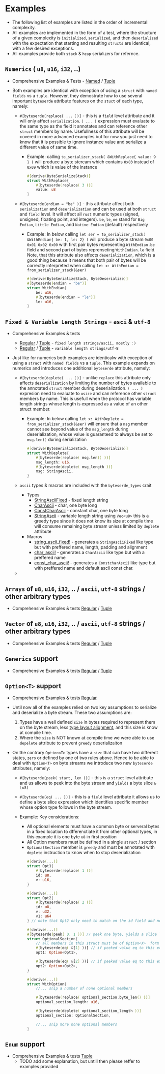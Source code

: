 # Examples
* The following list of examples are listed in the order of incremental complexity.
* All examples are implemented in the form of a test, where the structure of a given complexity is `initialized`, `serialized`, and then `deserialized` with the expectation that starting and resulting `structs` are identical, with a few desired exceptions.
* All examples provide both `stack` & `heap` serializers for refernce. 
    

## `Numerics` ( `u8`, `u16`, `i32`, ..)
* Comprehensive Examples & Tests - [Named](numeric_regular.rs) / [Tuple](numeric_tuple.rs)
* Both examples are identical with exception of using a `struct` with `named fields` vs a `tuple`. However, they demostrate how to use several important `byteserde` attribute features on the `stuct` of each type, namely:
  
  * `#[byteserde(replace( ... ))]` - this is a `field` level attribute and it will only affect `serialization`. `( ... )` expression must evaluate to the same type as the field it annotates and can reference other `struct` members by name. Usefullness of this attribute will be covered in more advanced examples but for now you just need to know that it is possible to ignore instance value and serialize a different value of same time.
    
    * Example: calling `to_serializer_stack( &WithReplace{ value: 9 } )` will produce a byte steream which contains `0x03` instead of `0x09` which is value of the instance
        ```rust
        #[derive(ByteSerializeStack)]
        struct WithReplace{
            #[byteserde(replace( 3 ))]
            value: u8
        }
        ```

  * `#[byteserde(endian = "be" )]` - this attribute affect both `serialization` and `deserialization` and can be used at both `struct` and `field` level. It will affect all `rust` numeric types (signed, unsigned, floating point, and integers). `be`, `le`, `ne` stand for `Big Endian`, `Little Endian`, and `Native Endian` (default) respectively

    * Example: In below calling `let ser = to_serializer_stack( &WithEndian{ be: 1, le: 2} )` will produce a byte stream `0x00 0x01 0x02 0x00` with first pair bytes representing `WithEndian.be` field and second pari of bytes reprenseting `WithEndian.le` field. Note, that this attribute also affects `deserialization`, which is a good thing because it means that both pair of bytes will be correctly interpreted when calling `let x: WithEndian = from_serializer_stack(&ser)`
        ```rust
        #[derive(ByteSerializeStack, ByteDeserialize)]
        #[byteserde(endian = "be")]
        struct WithEndian{
            be: u16,
            #[byteserde(endian = "le")]
            le: u16,
        }
        ```
  
## `Fixed & Variable Length Strings` - `asci` & `utf-8`
* Comprehensive Examples & tests 
  * [Regular](strings_fix_len_regular.rs) / [Tuple](strings_fix_len_tuple.rs) - `fixed length strings/ascii, mostly :)`
  * [Regular](strings_var_len_regular.rs) / [Tuple](strings_var_len_tuple.rs) - `variable length strings/utf-8`

* Just like for numerics both examples are identicalw with exception of using a `struct` with `named fields` vs a `tuple`. This example expands on numerics and introduces one additional `byteserde` attribute, namely:

    * `#[byteserde(deplete( ... ))]` - unlike `replace` this attribute only affects `deserialization` by limiting the number of bytes available to the annotated `struct` member during deserialization. `( ... )` expresion need to evaluate to `usize` and can reference other `struct` members by name. This is usefull when the protocol has variable length strings whose length is expressed as a value of an other struct member. 
    
      * Example: In below calling `let x: WithDeplete = from_serializer_stack(&ser)` will ensure that a `msg` member cannot see beyond value of the `msg_length` during deserialization, whose value is guaranteed to always be set to `msg.len()` during serialization
          ```rust
          #[derive(ByteSerializeStack, ByteDeserialize)]
          struct WithDeplete{
              #[byteserde(replace( msg.len() ))]
              msg_length: u16,
              #[byteserde(deplete( msg_length ))]
              msg: StringAscii,
          }
          ```
  
    * `ascii` types & macros are included with the `byteserde_types` crait
      * Types
        * [StringAsciiFixed](../../byteserde_types/src/strings/ascii/mod.rs#StringAsciiFixed) - fixed length string
        * [CharAscii](../../byteserde_types/src/strings/ascii/mod.rs#CharAscii) - char, one byte long
        * [ConstCharAscii](../../byteserde_types/src/strings/ascii/mod.rs#ConstCharAscii) - constant char, one byte long
        * [StringAscii](../../byteserde_types/src/strings/ascii/mod.rs#StringAscii) - variable length string using `Vec<u8>` this is a greedy type since it does not know its size at compile time will consume remaining byte stream unless limited by `deplete` attribute
      * Macros
        * [string_ascii_fixed!](../../byteserde_types/src/macros/mod.rs) - generates a `StringAsciiFixed` like type but with preffered name, length, padding and alignment
        * [char_ascii!](../../byteserde_types/src/macros/mod.rs) - generates a `CharAscii` like type but with a preffered name
        * [const_char_ascii!](../../byteserde_types/src/macros/mod.rs) - generates a `ConstcharAscii` like type but with preffered name and default ascii const char.
  * 


## `Arrays` of `u8`, `u16`, `i32`, .. / `ascii`, `utf-8` strings / other arbitrary types
* Comprehensive Examples & tests [Regular](arr_regular.rs) / [Tuple](arr_tuple.rs)

## `Vector` of `u8`, `u16`, `i32`, .. / `ascii`, `utf-8` strings / other arbitrary types
* Comprehensive Examples & tests [Regular](vec_regular.rs) / [Tuple](vec_tuple.rs)

## `Generics` support
* Comprehensive Examples & tests [Regular](generics_regular.rs) / [Tuple](generics_tuple.rs)

## `Option<T>` support
* Comprehensive Examples & tests [Regular](option_regular.rs)
* Until now all of the examples relied on two key assumptions to serialize and deserialize a byte stream. These two assumptions are:
  1. Types have a well defined `size` in bytes required to represent them on the byte stream, less [type layout alignment](https://doc.rust-lang.org/reference/type-layout.html), and this size is know at compile time.
  1. Where the `size` is NOT known at compile time we were able to use `depelete` attribute to prevent `greedy` deserializaiton
  
* On the contrary `Option<T>` types have a `size` that can have two different states, `zero` or defined by one of two rules above. Hence to be able to deal with `Option<T>` 
on byte streams we introduce two new `byteserde` attributes, namely:

    * `#[byteserde(peek( start, len ))]` - this is a `struct` level attribute and us allows to peek into the byte stream and `yields` a byte slice `&[u8]`
    * `#[byteserde(eq( ... ))]` - this is a `field` level  attribute it allows us to define a byte slice expression which identifies specific member whose option type follows in the byte stream.


    * Example: Key considerations:
      * All optional elements must have a common byte or serveral bytes in a fixed location to dfferenctiate it from other optional types, in this example it is one byte `u8` in first position
      * All Option<T> members must be defined in a single `struct` / section
      * `OptionalSection` member is `greedy` and must be annotated with `deplete` instruction to know when to stop deserialization
        ```rust
        #[derive(...)]
        struct Opt1{
            #[byteserde(replace( 1 ))]
            id: u8, 
            v: u16,
        }

        #[derive(...)]
        struct Opt2{
            #[byteserde(replace( 2 ))]
            id: u8, 
            v: u32, 
            v1: u64
        } // note that Opt2 only need to match on the id field and not the rest

        #[derive(...)]
        #[byteserde(peek( 0, 1 ))] // peek one byte, yields a slice `&[u8]` of len 1
        struct OptionalSection{
            // all members in this struct must be of Option<X>  form
            #[byteserde(eq( &[1] ))] // if peeked value eq to this expression deserialize as Opt1
            opt1: Option<Opt1>,

            #[byteserde(eq( &[2] ))] // if peeked value eq to this expression deserialize as Opt2
            opt2: Option<Opt2>,
        }

        #[derive(...)]
        struct WithOption{
            //... snip a number of none optional members

            #[byteserde(replace( optional_section.byte_len() ))]
            optional_section_length: u16,

            #[byteserde(deplete( optional_section_length ))]
            optional_section: OptionalSection,

            //... snip more none optional members
        }
        ```

## `Enum` support
* Comprehensive Examples & tests [Tuple](enum_unit_like.rs) 
    * TODO add some explanation, but untill then please reffer to examples provided

